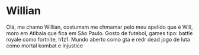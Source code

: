 # Willian
Olá, me chamo Willian, costumam me chmamar pelo meu apelido que é Will, moro em Atibaia que fica em São Paulo. Gosto de futebol, games tipo: battle royale como fortnite, h1z1. Mundo aberto como gta e redr dead jogo de luta como mortal kombat e injustice  
